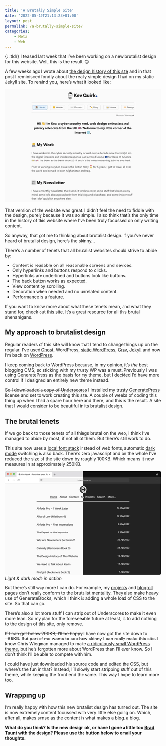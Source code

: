 ```yaml
---
title: 'A Brutally Simple Site'
date: '2022-05-19T21:13:23+01:00'
layout: post
permalink: /a-brutally-simple-site/
categories:
    - Meta
    - Web
---
```

{: .tldr}
I teased last week that I’ve been working on a new brutalist design for this website. Well, this is the result. 🙃

A few weeks ago I wrote about [the design history of this site](/the-design-history-of-this-website/) and in that post I reminisced fondly about the really simple design I had on my static Jekyll site. To remind you, here’s what it looked like:

![A brutal design static site](/assets/images/website-2020-12.webp)

That version of the website was great. I didn’t feel the need to fiddle with the design, purely because it was so simple. I also think that’s the only time in the history of this website where I’ve been truly focussed on only writing content.

So anyway, that got me to thinking about brutalist design. If you’ve never heard of brutalist design, here’s the skinny…

There’s a number of tenets that all brutalist websites should strive to abide by:

- Content is readable on all reasonable screens and devices.
- Only hyperlinks and buttons respond to clicks.
- Hyperlinks are underlined and buttons look like buttons.
- The back button works as expected.
- View content by scrolling.
- Decoration when needed and no unrelated content.
- Performance is a feature.

If you want to know more about what these tenets mean, and what they stand for, check out [this site](https://brutalist-web.design). It’s a great resource for all this brutal shenanigans.

## My approach to brutalist design

Regular readers of this site will know that I tend to change things up on the regular. I’ve used [Ghost](/medium-vs-ghost-which-one-for-a-personal-blog/), WordPress, [static WordPress](/moving-to-a-static-website/), [Grav](/migrating-from-wordpress-to-grav/), [Jekyll](/goodbye-wordpress-switched-to-jekyll/) and now I’m back on [WordPress](/the-wonderful-world-of-wordpress-wizardry-for-working-with-websites/).

I keep coming back to WordPress because, in my opinion, it’s *the* best blogging CMS; so sticking with my trusty WP was a must. Previously I was using GeneratePress as the basis for my theme, but I decided I’d have more control if I designed an entirely new theme instead.

~~So I downloaded a copy of [Underscores](https://underscores.me)~~ I installed my trusty [GeneratePress](https://generatepress.com) license and set to work creating this site. A couple of weeks of coding this thing up when I had a spare hour here and there, and this is the result. A site that I would consider to be beautiful in its brutalist design.

## The brutal tenets

If we go back to those tenets of all things brutal on the web, I think I’ve managed to abide by most, if not all of them. But there’s still work to do.

This site now uses a [local font stack](/how-local-fonts-can-save-the-environment/) instead of web fonts, automatic [dark mode](/is-dark-mode-such-a-good-idea/) switching is also back. There’s zero javascript and on the whole I’ve reduced the size of the site down by roughly 100KB. Which means it now measures in at approximately 250KB.

![Light and dark mode in action](/assets/images/brutal-light-dark-mode.webp)
*Light & dark mode in action*

But there’s still way more I can do. For example, my [projects](/projects/) and [blogroll](/blogroll/) pages don’t really conform to the brutalist mentality. They also make heavy use of GenerateBlocks, which I think is adding a whole load of CSS to the site. So that can go.

There’s also a lot more stuff I can strip out of Underscores to make it even more lean. So my plan for the foreseeable future at least, is to add nothing to the design of this site, only remove.

~~If I can get below 200KB, I’ll be happy~~ I have now got the site down to ~65KB. But part of me wants to see how skinny I can really make this site. I know Chris Wiegman managed to make [a ridiculously small WordPress theme](https://chriswiegman.com/2021/04/creating-a-minimal-wordpress-theme-in-the-era-of-gutenberg/), but he’s forgotten more about WordPress than I’ll ever know. So I don’t think I’ll be able to compete with him.

I could have just downloaded his source code and edited the CSS, but where’s the fun in that? Instead, I’ll slowly start stripping stuff out of this theme, while keeping the front end the same. This way I hope to learn more too.

## Wrapping up

I’m really happy with how this new brutalist design has turned out. The site is now extremely content focussed with very little else going on. Which, after all, makes sense as the content is what makes a blog, a blog.

**What do you think? Is the new design ok, or have I gone a little too [Brad Taunt](https://bt.ht) with the design? Please use the button below to email your thoughts.**